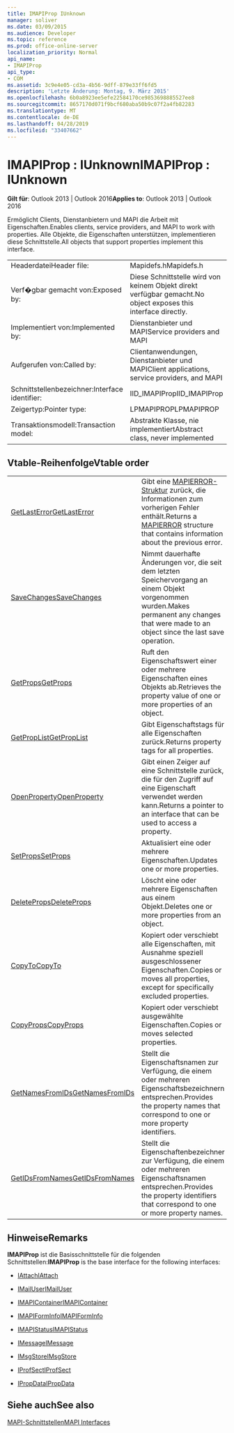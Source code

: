 ```yaml
---
title: IMAPIProp IUnknown
manager: soliver
ms.date: 03/09/2015
ms.audience: Developer
ms.topic: reference
ms.prod: office-online-server
localization_priority: Normal
api_name:
- IMAPIProp
api_type:
- COM
ms.assetid: 3c9e4e05-cd3a-4b56-9dff-879e33ff6fd5
description: 'Letzte Änderung: Montag, 9. März 2015'
ms.openlocfilehash: 6b0a8923ee5efe22584170ce9853698885527ee8
ms.sourcegitcommit: 8657170d071f9bcf680aba50b9c07f2a4fb82283
ms.translationtype: MT
ms.contentlocale: de-DE
ms.lasthandoff: 04/28/2019
ms.locfileid: "33407662"
---
```

# <a name="imapiprop--iunknown"></a><span data-ttu-id="d6628-103">IMAPIProp : IUnknown</span><span class="sxs-lookup"><span data-stu-id="d6628-103">IMAPIProp : IUnknown</span></span>

  
  
<span data-ttu-id="d6628-104">**Gilt für**: Outlook 2013 | Outlook 2016</span><span class="sxs-lookup"><span data-stu-id="d6628-104">**Applies to**: Outlook 2013 | Outlook 2016</span></span> 
  
<span data-ttu-id="d6628-105">Ermöglicht Clients, Dienstanbietern und MAPI die Arbeit mit Eigenschaften.</span><span class="sxs-lookup"><span data-stu-id="d6628-105">Enables clients, service providers, and MAPI to work with properties.</span></span> <span data-ttu-id="d6628-106">Alle Objekte, die Eigenschaften unterstützen, implementieren diese Schnittstelle.</span><span class="sxs-lookup"><span data-stu-id="d6628-106">All objects that support properties implement this interface.</span></span>
  
|||
|:-----|:-----|
|<span data-ttu-id="d6628-107">Headerdatei</span><span class="sxs-lookup"><span data-stu-id="d6628-107">Header file:</span></span>  <br/> |<span data-ttu-id="d6628-108">Mapidefs.h</span><span class="sxs-lookup"><span data-stu-id="d6628-108">Mapidefs.h</span></span>  <br/> |
|<span data-ttu-id="d6628-109">Verf�gbar gemacht von:</span><span class="sxs-lookup"><span data-stu-id="d6628-109">Exposed by:</span></span>  <br/> |<span data-ttu-id="d6628-110">Diese Schnittstelle wird von keinem Objekt direkt verfügbar gemacht.</span><span class="sxs-lookup"><span data-stu-id="d6628-110">No object exposes this interface directly.</span></span>  <br/> |
|<span data-ttu-id="d6628-111">Implementiert von:</span><span class="sxs-lookup"><span data-stu-id="d6628-111">Implemented by:</span></span>  <br/> |<span data-ttu-id="d6628-112">Dienstanbieter und MAPI</span><span class="sxs-lookup"><span data-stu-id="d6628-112">Service providers and MAPI</span></span>  <br/> |
|<span data-ttu-id="d6628-113">Aufgerufen von:</span><span class="sxs-lookup"><span data-stu-id="d6628-113">Called by:</span></span>  <br/> |<span data-ttu-id="d6628-114">Clientanwendungen, Dienstanbieter und MAPI</span><span class="sxs-lookup"><span data-stu-id="d6628-114">Client applications, service providers, and MAPI</span></span>  <br/> |
|<span data-ttu-id="d6628-115">Schnittstellenbezeichner:</span><span class="sxs-lookup"><span data-stu-id="d6628-115">Interface identifier:</span></span>  <br/> |<span data-ttu-id="d6628-116">IID_IMAPIProp</span><span class="sxs-lookup"><span data-stu-id="d6628-116">IID_IMAPIProp</span></span>  <br/> |
|<span data-ttu-id="d6628-117">Zeigertyp:</span><span class="sxs-lookup"><span data-stu-id="d6628-117">Pointer type:</span></span>  <br/> |<span data-ttu-id="d6628-118">LPMAPIPROP</span><span class="sxs-lookup"><span data-stu-id="d6628-118">LPMAPIPROP</span></span>  <br/> |
|<span data-ttu-id="d6628-119">Transaktionsmodell:</span><span class="sxs-lookup"><span data-stu-id="d6628-119">Transaction model:</span></span>  <br/> |<span data-ttu-id="d6628-120">Abstrakte Klasse, nie implementiert</span><span class="sxs-lookup"><span data-stu-id="d6628-120">Abstract class, never implemented</span></span>  <br/> |
   
## <a name="vtable-order"></a><span data-ttu-id="d6628-121">Vtable-Reihenfolge</span><span class="sxs-lookup"><span data-stu-id="d6628-121">Vtable order</span></span>

|||
|:-----|:-----|
|[<span data-ttu-id="d6628-122">GetLastError</span><span class="sxs-lookup"><span data-stu-id="d6628-122">GetLastError</span></span>](imapiprop-getlasterror.md) <br/> |<span data-ttu-id="d6628-123">Gibt eine [MAPIERROR-Struktur](mapierror.md) zurück, die Informationen zum vorherigen Fehler enthält.</span><span class="sxs-lookup"><span data-stu-id="d6628-123">Returns a [MAPIERROR](mapierror.md) structure that contains information about the previous error.</span></span>  <br/> |
|[<span data-ttu-id="d6628-124">SaveChanges</span><span class="sxs-lookup"><span data-stu-id="d6628-124">SaveChanges</span></span>](imapiprop-savechanges.md) <br/> |<span data-ttu-id="d6628-125">Nimmt dauerhafte Änderungen vor, die seit dem letzten Speichervorgang an einem Objekt vorgenommen wurden.</span><span class="sxs-lookup"><span data-stu-id="d6628-125">Makes permanent any changes that were made to an object since the last save operation.</span></span>  <br/> |
|[<span data-ttu-id="d6628-126">GetProps</span><span class="sxs-lookup"><span data-stu-id="d6628-126">GetProps</span></span>](imapiprop-getprops.md) <br/> |<span data-ttu-id="d6628-127">Ruft den Eigenschaftswert einer oder mehrere Eigenschaften eines Objekts ab.</span><span class="sxs-lookup"><span data-stu-id="d6628-127">Retrieves the property value of one or more properties of an object.</span></span>  <br/> |
|[<span data-ttu-id="d6628-128">GetPropList</span><span class="sxs-lookup"><span data-stu-id="d6628-128">GetPropList</span></span>](imapiprop-getproplist.md) <br/> |<span data-ttu-id="d6628-129">Gibt Eigenschaftstags für alle Eigenschaften zurück.</span><span class="sxs-lookup"><span data-stu-id="d6628-129">Returns property tags for all properties.</span></span>  <br/> |
|[<span data-ttu-id="d6628-130">OpenProperty</span><span class="sxs-lookup"><span data-stu-id="d6628-130">OpenProperty</span></span>](imapiprop-openproperty.md) <br/> |<span data-ttu-id="d6628-131">Gibt einen Zeiger auf eine Schnittstelle zurück, die für den Zugriff auf eine Eigenschaft verwendet werden kann.</span><span class="sxs-lookup"><span data-stu-id="d6628-131">Returns a pointer to an interface that can be used to access a property.</span></span>  <br/> |
|[<span data-ttu-id="d6628-132">SetProps</span><span class="sxs-lookup"><span data-stu-id="d6628-132">SetProps</span></span>](imapiprop-setprops.md) <br/> |<span data-ttu-id="d6628-133">Aktualisiert eine oder mehrere Eigenschaften.</span><span class="sxs-lookup"><span data-stu-id="d6628-133">Updates one or more properties.</span></span>  <br/> |
|[<span data-ttu-id="d6628-134">DeleteProps</span><span class="sxs-lookup"><span data-stu-id="d6628-134">DeleteProps</span></span>](imapiprop-deleteprops.md) <br/> |<span data-ttu-id="d6628-135">Löscht eine oder mehrere Eigenschaften aus einem Objekt.</span><span class="sxs-lookup"><span data-stu-id="d6628-135">Deletes one or more properties from an object.</span></span>  <br/> |
|[<span data-ttu-id="d6628-136">CopyTo</span><span class="sxs-lookup"><span data-stu-id="d6628-136">CopyTo</span></span>](imapiprop-copyto.md) <br/> |<span data-ttu-id="d6628-137">Kopiert oder verschiebt alle Eigenschaften, mit Ausnahme speziell ausgeschlossener Eigenschaften.</span><span class="sxs-lookup"><span data-stu-id="d6628-137">Copies or moves all properties, except for specifically excluded properties.</span></span>  <br/> |
|[<span data-ttu-id="d6628-138">CopyProps</span><span class="sxs-lookup"><span data-stu-id="d6628-138">CopyProps</span></span>](imapiprop-copyprops.md) <br/> |<span data-ttu-id="d6628-139">Kopiert oder verschiebt ausgewählte Eigenschaften.</span><span class="sxs-lookup"><span data-stu-id="d6628-139">Copies or moves selected properties.</span></span>  <br/> |
|[<span data-ttu-id="d6628-140">GetNamesFromIDs</span><span class="sxs-lookup"><span data-stu-id="d6628-140">GetNamesFromIDs</span></span>](imapiprop-getnamesfromids.md) <br/> |<span data-ttu-id="d6628-141">Stellt die Eigenschaftsnamen zur Verfügung, die einem oder mehreren Eigenschaftsbezeichnern entsprechen.</span><span class="sxs-lookup"><span data-stu-id="d6628-141">Provides the property names that correspond to one or more property identifiers.</span></span>  <br/> |
|[<span data-ttu-id="d6628-142">GetIDsFromNames</span><span class="sxs-lookup"><span data-stu-id="d6628-142">GetIDsFromNames</span></span>](imapiprop-getidsfromnames.md) <br/> |<span data-ttu-id="d6628-143">Stellt die Eigenschaftenbezeichner zur Verfügung, die einem oder mehreren Eigenschaftsnamen entsprechen.</span><span class="sxs-lookup"><span data-stu-id="d6628-143">Provides the property identifiers that correspond to one or more property names.</span></span>  <br/> |
   
## <a name="remarks"></a><span data-ttu-id="d6628-144">Hinweise</span><span class="sxs-lookup"><span data-stu-id="d6628-144">Remarks</span></span>

 <span data-ttu-id="d6628-145">**IMAPIProp** ist die Basisschnittstelle für die folgenden Schnittstellen:</span><span class="sxs-lookup"><span data-stu-id="d6628-145">**IMAPIProp** is the base interface for the following interfaces:</span></span> 
  
- [<span data-ttu-id="d6628-146">IAttach</span><span class="sxs-lookup"><span data-stu-id="d6628-146">IAttach</span></span>](iattachimapiprop.md)
    
- [<span data-ttu-id="d6628-147">IMailUser</span><span class="sxs-lookup"><span data-stu-id="d6628-147">IMailUser</span></span>](imailuserimapiprop.md)
    
- [<span data-ttu-id="d6628-148">IMAPIContainer</span><span class="sxs-lookup"><span data-stu-id="d6628-148">IMAPIContainer</span></span>](imapicontainerimapiprop.md)
    
- [<span data-ttu-id="d6628-149">IMAPIFormInfo</span><span class="sxs-lookup"><span data-stu-id="d6628-149">IMAPIFormInfo</span></span>](imapiforminfoimapiprop.md)
    
- [<span data-ttu-id="d6628-150">IMAPIStatus</span><span class="sxs-lookup"><span data-stu-id="d6628-150">IMAPIStatus</span></span>](imapistatusimapiprop.md)
    
- [<span data-ttu-id="d6628-151">IMessage</span><span class="sxs-lookup"><span data-stu-id="d6628-151">IMessage</span></span>](imessageimapiprop.md)
    
- [<span data-ttu-id="d6628-152">IMsgStore</span><span class="sxs-lookup"><span data-stu-id="d6628-152">IMsgStore</span></span>](imsgstoreimapiprop.md)
    
- [<span data-ttu-id="d6628-153">IProfSect</span><span class="sxs-lookup"><span data-stu-id="d6628-153">IProfSect</span></span>](iprofsectimapiprop.md)
    
- [<span data-ttu-id="d6628-154">IPropData</span><span class="sxs-lookup"><span data-stu-id="d6628-154">IPropData</span></span>](ipropdataimapiprop.md)
    
## <a name="see-also"></a><span data-ttu-id="d6628-155">Siehe auch</span><span class="sxs-lookup"><span data-stu-id="d6628-155">See also</span></span>



[<span data-ttu-id="d6628-156">MAPI-Schnittstellen</span><span class="sxs-lookup"><span data-stu-id="d6628-156">MAPI Interfaces</span></span>](mapi-interfaces.md)

